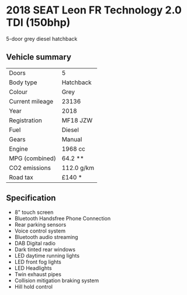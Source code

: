 # 2018 SEAT Leon FR Technology 2.0 TDI (150bhp) 

5-door grey diesel hatchback

## Vehicle summary  

|                  |            |
|------------------|------------|
| Doors            | 5          |  
| Body type        | Hatchback  |  
| Colour           | Grey       |
| Current mileage  | 23136      |  
| Year             | 2018       |  
| Registration     | MF18 JZW   |
| Fuel             | Diesel     |  
| Gears            | Manual     |
| Engine           | 1968 cc    |
| MPG (combined)   | 64.2 **    |
| CO2 emissions    | 112.0 g/km |  
| Road tax         | £140 *     |  

## Specification
- 8" touch screen
- Bluetooth Handsfree Phone Connection
- Rear parking sensors
- Voice control system
- Bluetooth audio streaming
- DAB Digital radio
- Dark tinted rear windows
- LED daytime running lights
- LED front fog lights
- LED Headlights
- Twin exhaust pipes
- Collision mitigation braking system
- Hill hold control